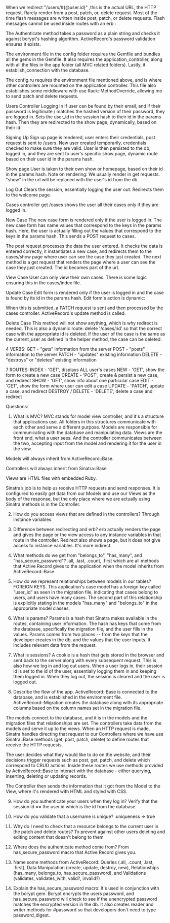 When we redirect "/users/#{@user.id}" ,this is the actual URL, the HTTP request. Rarely render from a post, patch, or, delete request. Most of the time flash messages are written inside post, patch, or delete requests. Flash messages cannot be used inside routes with an erb :

The Authenticate method takes a password as a plain string and checks it against bcrypt's hashing algorithm. ActiveRecord's password validation ensures it exists.

The environment file in the config folder requires the Gemfile and bundles all the gems in the Gemfile. It also requires the application_controller, along with all the files in the app folder (all MVC related folders). Lastly, it establish_connection with the database.

The config.ru requires the environment file mentioned above, and is where other controllers are mounted on the application controller. This file also establishes some middleware with use Rack::MethodOverride, allowing me to send patch and delete requests.

Users Controller
Logging In
If user can be found by their email, and if their password is legitimate / matches the hashed version of their password, they are logged in. Sets the user_id in the session hash to their id in the params hash. Then they are redirected to the show page, dynamically, based on their id.

Signing Up
Sign up page is rendered, user enters their credentials, post request is sent to /users. New user created temporarily, credentials checked to make sure they are valid. User is then persisted to the db, logged in, and they are sent to user's specific show page, dynamic route based on their user id in the params hash.

Show page
User is taken to their own show or homepage, based on their id in the params hash. Note on rendering: We usually render in get requests. "show" in the url will be replaced with the user's id from the db.

Log Out
Clears the session, essentially logging the user out. Redirects them to the welcome page.



Cases controller
get /cases shows the user all their cases only if they are logged in.

New Case
The new case form is rendered only if the user is logged in. The new case form has name values that correspond to the keys in the params hash. Here, the user is actually filling out the values that correspond to the keys in the params hash. This sends a POST request to cases.

The post request processes the data the user entered. It checks the data is entered correctly, it instantiates a new case, and redirects them to the cases/show page where user can see the case they just created. The next method is a get request that renders the page where a user can see the case they just created. The id becomes part of the url.

View Case
User can only view their own cases. There is some logic ensuring this in the cases/index file.

Update Case
Edit form is rendered only if the user is logged in and the case is found by its id in the params hash. Edit form's action is dynamic: <form class="" action="/cases/<%= @case.id %>" method="POST">
When this is submitted, a PATCH request is sent and then processed by the cases controller. ActiveRecord's update method is called.

Delete Case
This method will not show anything, which is why redirect is needed. This is also a dynamic route: delete '/cases/:id' so that the correct case with the appropriate id is deleted. If the user of the case is the same as the current_user as defined in the helper method, the case can be deleted.



4 VERBS:
GET - "gets" information from the server
POST - "posts" information to the server
PATCH - "updates" existing information
DELETE - "destroys" or "deletes" existing information

7 ROUTES:
INDEX - 'GET', displays ALL user's cases
NEW - 'GET', show the form to create a new case
CREATE - 'POST', create & persist a new case, and redirect
SHOW - 'GET', show info about one particular case
EDIT - 'GET', show the form where user can edit a case
UPDATE - 'PATCH', update a case, and redirect
DESTROY / DELETE - 'DELETE', delete a case and redirect


Questions:
1. What is MVC?
MVC stands for model view controller, and it's a structure that applications use. All folders in this structures communicate with each other and serve a different purpose. Models are responsible for communicating with the database and manipulating data. Views are the front end, what a user sees. And the controller communicates between the two, accepting input from the model and rendering it for the user in the view.

Models will always inherit from ActiveRecord::Base.

Controllers will always inherit from Sinatra::Base

Views are HTML files with embedded Ruby.

Sinatra’s job is to help us receive HTTP requests and send responses. It is configured to easily get data from our Models and use our Views as the body of the response, but the only place where we are actually using Sinatra methods is in the Controller.

2. How do you access views that are defined in the controllers? Through instance variables.

3. Difference between redirecting and erb?
erb actually renders the page and gives the page or the view access to any instance variables in that route in the controller. Redirect also shows a page, but it does not give access to instance variables. It's more indirect.

4. What methods do we get from "belongs_to", "has_many", and "has_secure_password"?
.all, .last, .count, .first which are all methods that Active Record gives to the application when the model inherits from ActiveRecord::Base

5. How do we represent relationships between models in our tables?
FOREIGN KEYS. This application's case model has a foreign key called "user_id" as seen in the migration file, indicating that cases belong to users, and users have many cases. The second part of this relationship is explicitly stating in the models "has_many" and "belongs_to" in the appropriate model classes.

6. What is params?
Params is a hash that Sinatra makes available in the routes, containing user information. The hash has keys that come from the database, specifically the migration file, and the user fills in the values. Params comes from two places -- from the keys that the developer creates in the db, and the values that the user inputs. It includes relevant data from the request.

7. What is sessions?
A cookie is a hash that gets stored in the browser and sent back to the server along with every subsequent request. This is also how we log in and log out users. When a user logs in, their session id is set to the id of the user, essentially logging them in and keeping them logged in. When they log out, the session is cleared and the user is logged out.

8. Describe the flow of the app.
ActiveRecord::Base is connected to the database, and is established in the environment file. ActiveRecord::Migration creates the database along with its appropriate columns based on the column names set in the migration file.

The models connect to the database, and it is in the models and the migration files that relationships are set. The controllers take data from the models and serve it up to the views. When an HTTP request is made, Sinatra handles directing that request to our Controllers where we have use Sinatra::Base methods (get, post, patch, delete) to define routes that receive the HTTP requests.

The user decides what they would like to do on the website, and their decisions trigger requests such as post, get, patch, and delete which correspond to CRUD actions. Inside these routes we use methods provided by ActiveRecord::Base to interact with the database - either querying, inserting, deleting or updating records.

The Controller then sends the information that it got from the Model to the View, where it's rendered with HTML and styled with CSS.

9. How do you authenticate your users when they log in? Verify that the session id == the user.id which is the id from the database.

10. How do you validate that a username is unique? :uniqueness => true

11. Why do I need to check that a resource belongs to the current user in the patch and delete routes? To prevent against other users deleting and editing content that doesn't belong to them

12. Where does the authenticate method come from?
From has_secure_password macro that Active Record gives you.

13. Name some methods from ActiveRecord:
Queries (.all, .count, .last, .first), Data Manipulation (create, update, destroy, new), Relationships (has_many, belongs_to, has_secure_password), and Validations (validates, validates_with, valid?, invalid?)

14. Explain the has_secure_password macro:
It's used in conjunction with the bcrypt gem. Bcrypt encrypts the users password, and has_secure_password will check to see if the unencrypted password matches the encrypted version in the db. It also creates reader and writer methods for #password so that developers don't need to type password_digest.
